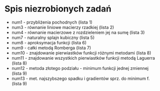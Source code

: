 # Spis niezrobionych zadań

* num1 - przybliżenia pochodnych (lista 1)
* num3 - równanie liniowe macierzy rzadkiej (lista 2)
* num4 - równanie macierzowe z rozdzieleniem jej na sumę (lista 3)
* num7 - naturalny splajn kubiczny (lista 5)
* num8 - aproksymacja funkcji (lista 6)
* num9 - całki metodą Romberga (lista 7)
* num10 - znajdowanie pierwiastków funkcji różnymi metodami (lista 8)
* num11 - znajdowanie wszystkich pierwiastków funkcji metodą Laguerra (lista 8)
* num12 - metoda złotego podziału - minimum funkcji jednej zmiennej (lista 9)
* num13 - met. najszybszego spadku i gradientów sprz. do minimum f. (lista 9)
 